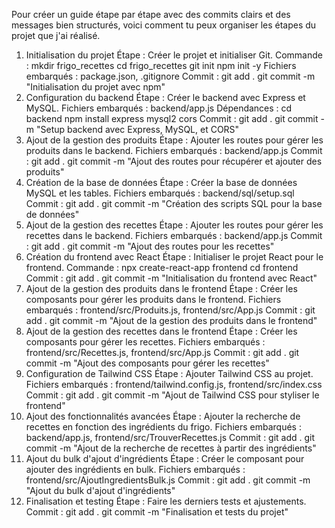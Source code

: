 Pour créer un guide étape par étape avec des commits clairs et des messages bien structurés, voici comment tu peux organiser les étapes du projet que j'ai réalisé.

1. Initialisation du projet
Étape : Créer le projet et initialiser Git.
Commande :
mkdir frigo_recettes
cd frigo_recettes
git init
npm init -y
Fichiers embarqués : package.json, .gitignore
Commit :
git add .
git commit -m "Initialisation du projet avec npm"
2. Configuration du backend
Étape : Créer le backend avec Express et MySQL.
Fichiers embarqués : backend/app.js
Dépendances :
cd backend
npm install express mysql2 cors
Commit :
git add .
git commit -m "Setup backend avec Express, MySQL, et CORS"
3. Ajout de la gestion des produits
Étape : Ajouter les routes pour gérer les produits dans le backend.
Fichiers embarqués : backend/app.js
Commit :
git add .
git commit -m "Ajout des routes pour récupérer et ajouter des produits"
4. Création de la base de données
Étape : Créer la base de données MySQL et les tables.
Fichiers embarqués : backend/sql/setup.sql
Commit :
git add .
git commit -m "Création des scripts SQL pour la base de données"
5. Ajout de la gestion des recettes
Étape : Ajouter les routes pour gérer les recettes dans le backend.
Fichiers embarqués : backend/app.js
Commit :
git add .
git commit -m "Ajout des routes pour les recettes"
6. Création du frontend avec React
Étape : Initialiser le projet React pour le frontend.
Commande :
npx create-react-app frontend
cd frontend
Commit :
git add .
git commit -m "Initialisation du frontend avec React"
7. Ajout de la gestion des produits dans le frontend
Étape : Créer les composants pour gérer les produits dans le frontend.
Fichiers embarqués : frontend/src/Produits.js, frontend/src/App.js
Commit :
git add .
git commit -m "Ajout de la gestion des produits dans le frontend"
8. Ajout de la gestion des recettes dans le frontend
Étape : Créer les composants pour gérer les recettes.
Fichiers embarqués : frontend/src/Recettes.js, frontend/src/App.js
Commit :
git add .
git commit -m "Ajout des composants pour gérer les recettes"
9. Configuration de Tailwind CSS
Étape : Ajouter Tailwind CSS au projet.
Fichiers embarqués : frontend/tailwind.config.js, frontend/src/index.css
Commit :
git add .
git commit -m "Ajout de Tailwind CSS pour styliser le frontend"
10. Ajout des fonctionnalités avancées
Étape : Ajouter la recherche de recettes en fonction des ingrédients du frigo.
Fichiers embarqués : backend/app.js, frontend/src/TrouverRecettes.js
Commit :
git add .
git commit -m "Ajout de la recherche de recettes à partir des ingrédients"
11. Ajout du bulk d'ajout d'ingrédients
Étape : Créer le composant pour ajouter des ingrédients en bulk.
Fichiers embarqués : frontend/src/AjoutIngredientsBulk.js
Commit :
git add .
git commit -m "Ajout du bulk d'ajout d'ingrédients"
12. Finalisation et testing
Étape : Faire les derniers tests et ajustements.
Commit :
git add .
git commit -m "Finalisation et tests du projet"

